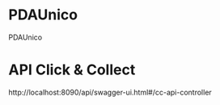 # PDAUnico
PDAUnico

# API Click & Collect
http://localhost:8090/api/swagger-ui.html#/cc-api-controller
